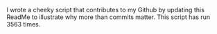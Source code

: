 I wrote a cheeky script that contributes to my Github by updating this ReadMe to illustrate why more than commits matter. This script has run 3563 times.